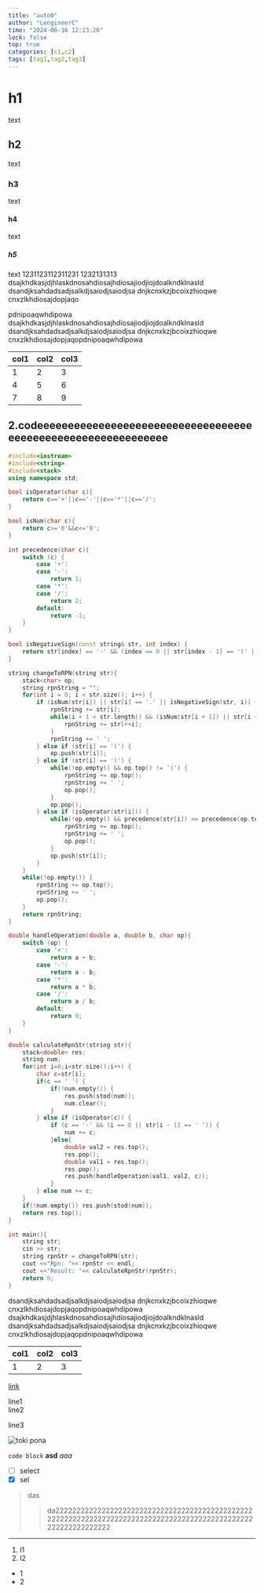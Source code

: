 ```yaml
---
title: "auto0"
author: "LengineerC"
time: "2024-06-16 12:13:26"
lock: false
top: true
categories: [c1,c2]
tags: [tag1,tag2,tag3]
---
```

# h1
text
## h2
text
### h3
text
#### h4
text
##### h5

text
1231123112311231
1232131313
dsajkhdkasjdjhlaskdnosahdiosajhdiosajiodjiojdoalkndklnasld
dsandjksahdadsadjsalkdjsaiodjsaiodjsa
dnjkcnxkzjbcoixzhioqwe
cnxzlkhdiosajdopjaqo

pdnipoaqwhdipowa
dsajkhdkasjdjhlaskdnosahdiosajhdiosajiodjiojdoalkndklnasld
dsandjksahdadsadjsalkdjsaiodjsaiodjsa
dnjkcnxkzjbcoixzhioqwe
cnxzlkhdiosajdopjaqopdnipoaqwhdipowa

|col1|col2|col3|
|----|----|----|
|1|2|3|
|4|5|6|
|7|8|9|

## 2.codeeeeeeeeeeeeeeeeeeeeeeeeeeeeeeeeeeeeeeeeeeeeeeeeeeeeeeeeeeeee

```cpp
#include<iostream>
#include<string>
#include<stack>
using namespace std;

bool isOperator(char c){
    return c=='+'||c=='-'||c=='*'||c=='/';
}

bool isNum(char c){
    return c>='0'&&c<='9';
}

int precedence(char c){
    switch (c) {
        case '+':
        case '-':
            return 1;
        case '*':
        case '/':
            return 2;
        default:
            return -1;
    }
}

bool isNegativeSign(const string& str, int index) {
    return str[index] == '-' && (index == 0 || str[index - 1] == '(' || isOperator(str[index - 1]));
}

string changeToRPN(string str){
    stack<char> op;
    string rpnString = "";
    for(int i = 0; i < str.size(); i++) {
        if (isNum(str[i]) || str[i] == '.' || isNegativeSign(str, i)) {
            rpnString += str[i];
            while(i + 1 < str.length() && (isNum(str[i + 1]) || str[i + 1] == '.')) {
                rpnString += str[++i];
            }
            rpnString += ' ';
        } else if (str[i] == '(') {
            op.push(str[i]);
        } else if (str[i] == ')') {
            while(!op.empty() && op.top() != '(') {
                rpnString += op.top();
                rpnString += ' ';
                op.pop();
            }
            op.pop();
        } else if (isOperator(str[i])) {
            while(!op.empty() && precedence(str[i]) <= precedence(op.top())) {
                rpnString += op.top();
                rpnString += ' ';
                op.pop();
            }
            op.push(str[i]);
        }
    }
    while(!op.empty()) {
        rpnString += op.top();
        rpnString += ' ';
        op.pop();
    }
    return rpnString;
}

double handleOperation(double a, double b, char op){
    switch (op) {
        case '+':
            return a + b;
        case '-':
            return a - b;
        case '*':
            return a * b;
        case '/':
            return a / b;
        default:
            return 0;
    }
}

double calculateRpnStr(string str){
    stack<double> res;
    string num;
    for(int i=0;i<str.size();i++) {
        char c=str[i];
        if(c == ' ') {
            if(!num.empty()) {
                res.push(stod(num));
                num.clear();
            }
        } else if (isOperator(c)) {
            if (c == '-' && (i == 0 || str[i - 1] == ' ')) {
                num += c;
            }else{
                double val2 = res.top();
                res.pop();
                double val1 = res.top();
                res.pop();
                res.push(handleOperation(val1, val2, c));
            }
        } else num += c;
    }
    if(!num.empty()) res.push(stod(num));
    return res.top();
}

int main(){
    string str;
    cin >> str;
    string rpnStr = changeToRPN(str);
    cout <<"Rpn: "<< rpnStr << endl;
    cout <<"Result: "<< calculateRpnStr(rpnStr);
    return 0;
}

```

dsandjksahdadsadjsalkdjsaiodjsaiodjsa
dnjkcnxkzjbcoixzhioqwe
cnxzlkhdiosajdopjaqopdnipoaqwhdipowa
dsajkhdkasjdjhlaskdnosahdiosajhdiosajiodjiojdoalkndklnasld
dsandjksahdadsadjsalkdjsaiodjsaiodjsa
dnjkcnxkzjbcoixzhioqwe
cnxzlkhdiosajdopjaqopdnipoaqwhdipowa

|col1|col2|col3|
|----|----|----|
|1|2|3|

[link](/post/detail/test_auto_create1)

line1<br/>
line2

line3

![toki pona](https://jan-ne.github.io/tp/sitelen_pona.png)

`code block`
**asd**
*aaa*
- [ ] select
- [x] sel

> das
> >da222222222222222222222222222222222222222222222222222222222222222222222222222222222222222222222222222222222222222

---
1. l1
2. l2

- 1
- 2